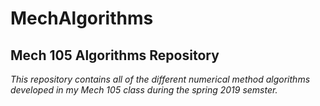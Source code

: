 # MechAlgorithms

## Mech 105 Algorithms Repository

*This repository contains all of the different numerical method algorithms developed in my Mech 105 class during the spring 2019 semster.*
